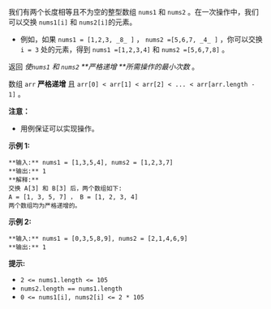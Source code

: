我们有两个长度相等且不为空的整型数组 `nums1` 和 `nums2` 。在一次操作中，我们可以交换 `nums1[i]` 和
`nums2[i]`的元素。

  * 例如，如果 `nums1 = [1,2,3, _8_ ]` ， `nums2 =[5,6,7, _4_ ]` ，你可以交换 `i = 3` 处的元素，得到 `nums1 =[1,2,3,4]` 和 `nums2 =[5,6,7,8]` 。

返回 _使`nums1` 和 `nums2` **严格递增  **所需操作的最小次数_ 。

数组 `arr`  **严格递增** 且  `arr[0] < arr[1] < arr[2] < ... < arr[arr.length - 1]` 。

**注意：**

  * 用例保证可以实现操作。



**示例 1:**

    
    
    **输入:** nums1 = [1,3,5,4], nums2 = [1,2,3,7]
    **输出:** 1
    **解释:**
    交换 A[3] 和 B[3] 后，两个数组如下:
    A = [1, 3, 5, 7] ， B = [1, 2, 3, 4]
    两个数组均为严格递增的。

**示例 2:**

    
    
    **输入:** nums1 = [0,3,5,8,9], nums2 = [2,1,4,6,9]
    **输出:** 1
    



**提示:**

  * `2 <= nums1.length <= 105`
  * `nums2.length == nums1.length`
  * `0 <= nums1[i], nums2[i] <= 2 * 105`

